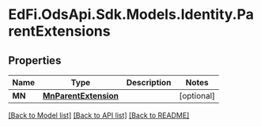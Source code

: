 # EdFi.OdsApi.Sdk.Models.Identity.ParentExtensions
## Properties

Name | Type | Description | Notes
------------ | ------------- | ------------- | -------------
**MN** | [**MnParentExtension**](MnParentExtension.md) |  | [optional] 

[[Back to Model list]](../README.md#documentation-for-models) [[Back to API list]](../README.md#documentation-for-api-endpoints) [[Back to README]](../README.md)

